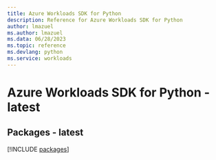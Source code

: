 ```yaml
---
title: Azure Workloads SDK for Python
description: Reference for Azure Workloads SDK for Python
author: lmazuel
ms.author: lmazuel
ms.data: 06/28/2023
ms.topic: reference
ms.devlang: python
ms.service: workloads
---
```

# Azure Workloads SDK for Python - latest
## Packages - latest
[!INCLUDE [packages](workloads-index.md)]